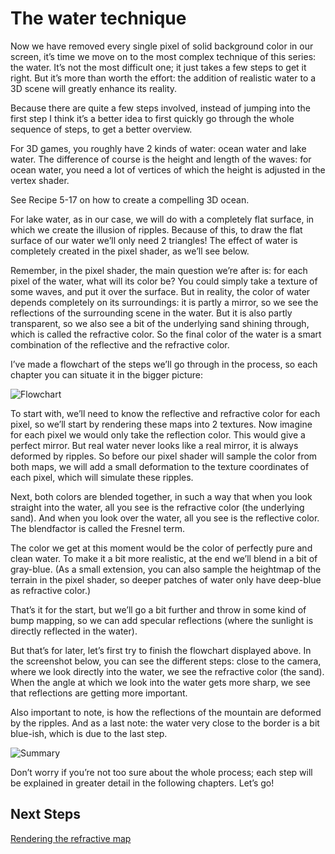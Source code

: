 # The water technique

Now we have removed every single pixel of solid background color in our screen, it’s time we move on to the most complex technique of this series: the water. It’s not the most difficult one; it just takes a few steps to get it right. But it’s more than worth the effort: the addition of realistic water to a 3D scene will greatly enhance its reality.

Because there are quite a few steps involved, instead of jumping into the first step I think it’s a better idea to first quickly go through the whole sequence of steps, to get a better overview.

For 3D games, you roughly have 2 kinds of water: ocean water and lake water. The difference of course is the height and length of the waves: for ocean water, you need a lot of vertices of which the height is adjusted in the vertex shader.

See Recipe 5-17 on how to create a compelling 3D ocean.

For lake water, as in our case, we will do with a completely flat surface, in which we create the illusion of ripples. Because of this, to draw the flat surface of our water we’ll only need 2 triangles! The effect of water is completely created in the pixel shader, as we’ll see below.

Remember, in the pixel shader, the main question we’re after is: for each pixel of the water, what will its color be? You could simply take a texture of some waves, and put it over the surface. But in reality, the color of water depends completely on its surroundings: it is partly a mirror, so we see the reflections of the surrounding scene in the water. But it is also partly transparent, so we also see a bit of the underlying sand shining through, which is called the refractive color. So the final color of the water is a smart combination of the reflective and the refractive color.

I’ve made a flowchart of the steps we’ll go through in the process, so each chapter you can situate it in the bigger picture:

![Flowchart](https://github.com/simondarksidej/XNAGameStudio/raw/archive/Images/Riemers/3DXNA4-07Water1.jpg?raw=true)

To start with, we’ll need to know the reflective and refractive color for each pixel, so we’ll start by rendering these maps into 2 textures. Now imagine for each pixel we would only take the reflection color. This would give a perfect mirror. But real water never looks like a real mirror, it is always deformed by ripples. So before our pixel shader will sample the color from both maps, we will add a small deformation to the texture coordinates of each pixel, which will simulate these ripples.

Next, both colors are blended together, in such a way that when you look straight into the water, all you see is the refractive color (the underlying sand). And when you look over the water, all you see is the reflective color. The blendfactor is called the Fresnel term.

The color we get at this moment would be the color of perfectly pure and clean water. To make it a bit more realistic, at the end we’ll blend in a bit of gray-blue. (As a small extension, you can also sample the heightmap of the terrain in the pixel shader, so deeper patches of water only have deep-blue as refractive color.)

That’s it for the start, but we’ll go a bit further and throw in some kind of bump mapping, so we can add specular reflections (where the sunlight is directly reflected in the water).

But that’s for later, let’s first try to finish the flowchart displayed above. In the screenshot below, you can see the different steps: close to the camera, where we look directly into the water, we see the refractive color (the sand). When the angle at which we look into the water gets more sharp, we see that reflections are getting more important.

Also important to note, is how the reflections of the mountain are deformed by the ripples. And as a last note: the water very close to the border is a bit blue-ish, which is due to the last step.

![Summary](https://github.com/simondarksidej/XNAGameStudio/raw/archive/Images/Riemers/3DXNA4-07Water2.jpg?raw=true)

Don’t worry if you’re not too sure about the whole process; each step will be explained in greater detail in the following chapters. Let’s go!

## Next Steps

[Rendering the refractive map](Riemers3DXNA4advterrain08refraction)